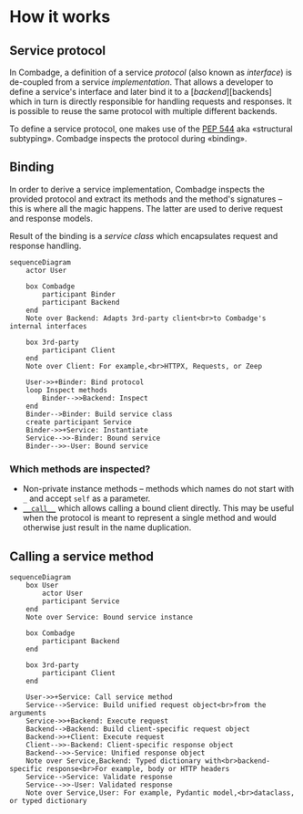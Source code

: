 # How it works

## Service protocol

In Combadge, a definition of a service _protocol_ (also known as _interface_) is de-coupled from a service _implementation_. That allows a developer to define a service's interface and later bind it to a [_backend_][backends] which in turn is directly responsible for handling requests and responses. It is possible to reuse the same protocol with multiple different backends.

To define a service protocol, one makes use of the [PEP 544](https://peps.python.org/pep-0544/) aka «structural subtyping». Combadge inspects the protocol during «binding».

## Binding

In order to derive a service implementation, Combadge inspects the provided protocol and extract its methods and the method's signatures – this is where all the magic happens. The latter are used to derive request and response models.

Result of the binding is a _service class_ which encapsulates request and response handling.

```mermaid
sequenceDiagram
    actor User

    box Combadge
        participant Binder
        participant Backend
    end
    Note over Backend: Adapts 3rd-party client<br>to Combadge's internal interfaces

    box 3rd-party
        participant Client
    end
    Note over Client: For example,<br>HTTPX, Requests, or Zeep

    User->>+Binder: Bind protocol
    loop Inspect methods
        Binder-->>Backend: Inspect
    end
    Binder-->Binder: Build service class
    create participant Service
    Binder->>+Service: Instantiate
    Service-->>-Binder: Bound service
    Binder-->>-User: Bound service
```

### Which methods are inspected?

- Non-private instance methods – methods which names do not start with `_` and accept `self` as a parameter.
- [`__call__`](https://docs.python.org/3/reference/datamodel.html#object.__call__) which allows calling a bound client directly. This may be useful when the protocol is meant to represent a single method and would otherwise just result in the name duplication.

## Calling a service method

```mermaid
sequenceDiagram
    box User
        actor User
        participant Service
    end
    Note over Service: Bound service instance

    box Combadge
        participant Backend
    end

    box 3rd-party
        participant Client
    end

    User->>+Service: Call service method
    Service-->Service: Build unified request object<br>from the arguments
    Service->>+Backend: Execute request
    Backend-->Backend: Build client-specific request object
    Backend->>+Client: Execute request
    Client-->>-Backend: Client-specific response object
    Backend-->>-Service: Unified response object
    Note over Service,Backend: Typed dictionary with<br>backend-specific response<br>For example, body or HTTP headers
    Service-->Service: Validate response
    Service-->>-User: Validated response
    Note over Service,User: For example, Pydantic model,<br>dataclass, or typed dictionary
```
